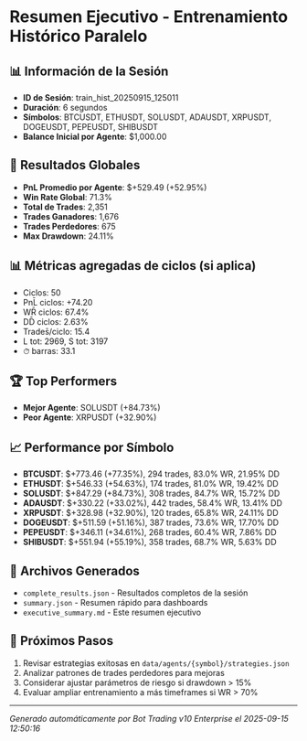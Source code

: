 # Resumen Ejecutivo - Entrenamiento Histórico Paralelo

## 📊 Información de la Sesión
- **ID de Sesión**: train_hist_20250915_125011
- **Duración**: 6 segundos
- **Símbolos**: BTCUSDT, ETHUSDT, SOLUSDT, ADAUSDT, XRPUSDT, DOGEUSDT, PEPEUSDT, SHIBUSDT
- **Balance Inicial por Agente**: $1,000.00

## 🎯 Resultados Globales
- **PnL Promedio por Agente**: $+529.49 (+52.95%)
- **Win Rate Global**: 71.3%
- **Total de Trades**: 2,351
- **Trades Ganadores**: 1,676
- **Trades Perdedores**: 675
- **Max Drawdown**: 24.11%

## 📊 Métricas agregadas de ciclos (si aplica)
- Ciclos: 50
- PnL̄ ciclos: +74.20
- WR̄ ciclos: 67.4%
- DD̄ ciclos: 2.63%
- Trades̄/ciclo: 15.4
- L tot: 2969, S tot: 3197
- ⏱̄ barras: 33.1


## 🏆 Top Performers
- **Mejor Agente**: SOLUSDT (+84.73%)
- **Peor Agente**: XRPUSDT (+32.90%)

## 📈 Performance por Símbolo
- **BTCUSDT**: $+773.46 (+77.35%), 294 trades, 83.0% WR, 21.95% DD
- **ETHUSDT**: $+546.33 (+54.63%), 174 trades, 81.0% WR, 19.42% DD
- **SOLUSDT**: $+847.29 (+84.73%), 308 trades, 84.7% WR, 15.72% DD
- **ADAUSDT**: $+330.22 (+33.02%), 442 trades, 58.4% WR, 13.41% DD
- **XRPUSDT**: $+328.98 (+32.90%), 120 trades, 65.8% WR, 24.11% DD
- **DOGEUSDT**: $+511.59 (+51.16%), 387 trades, 73.6% WR, 17.70% DD
- **PEPEUSDT**: $+346.11 (+34.61%), 268 trades, 60.4% WR, 7.86% DD
- **SHIBUSDT**: $+551.94 (+55.19%), 358 trades, 68.7% WR, 5.63% DD

## 📁 Archivos Generados
- `complete_results.json` - Resultados completos de la sesión
- `summary.json` - Resumen rápido para dashboards
- `executive_summary.md` - Este resumen ejecutivo

## 🎯 Próximos Pasos
1. Revisar estrategias exitosas en `data/agents/{symbol}/strategies.json`
2. Analizar patrones de trades perdedores para mejoras
3. Considerar ajustar parámetros de riesgo si drawdown > 15%
4. Evaluar ampliar entrenamiento a más timeframes si WR > 70%

---
*Generado automáticamente por Bot Trading v10 Enterprise el 2025-09-15 12:50:16*
